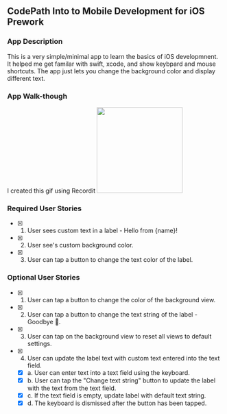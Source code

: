 ## CodePath Into to Mobile Development for iOS Prework

### App Description
This is a very simple/minimal app to learn the basics of iOS developmnent. It helped me get familar with swift, xcode, and show keybpard and mouse shortcuts. The app just lets you change the background color and display different text. 

### App Walk-though
I created this gif using Recordit
<img src="https://media.giphy.com/media/r5wKYDkwv2sy9WeJQP/giphy.gif" width=200><br>

### Required User Stories
- [X] 1. User sees custom text in a label - Hello from {name}!
- [X] 2. User see's custom background color.
- [X] 3. User can tap a button to change the text color of the label.

### Optional User Stories
- [X] 1. User can tap a button to change the color of the background view.
- [X] 2. User can tap a button to change the text string of the label - Goodbye 👋.
- [X] 3. User can tap on the background view to reset all views to default settings.
- [X] 4. User can update the label text with custom text entered into the text field.
   - [X] a. User can enter text into a text field using the keyboard.
   - [X] b. User can tap the "Change text string" button to update the label with the text from the text field.
   - [X] c. If the text field is empty, update label with default text string.
   - [X] d. The keyboard is dismissed after the button has been tapped.
